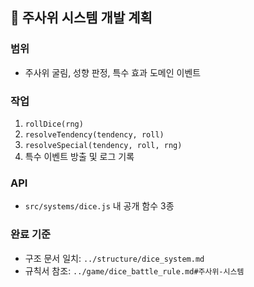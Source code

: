 ## 🎲 주사위 시스템 개발 계획

### 범위

- 주사위 굴림, 성향 판정, 특수 효과 도메인 이벤트

### 작업

1. `rollDice(rng)`
2. `resolveTendency(tendency, roll)`
3. `resolveSpecial(tendency, roll, rng)`
4. 특수 이벤트 방출 및 로그 기록

### API

- `src/systems/dice.js` 내 공개 함수 3종

### 완료 기준

- 구조 문서 일치: `../structure/dice_system.md`
- 규칙서 참조: `../game/dice_battle_rule.md#주사위-시스템`
